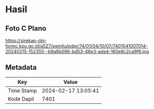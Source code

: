 # Hasil

## Foto C Plano

https://sirekap-obj-formc.kpu.go.id/a527/pemilu/pdpr/74/01/04/10/07/7401041007014-20240215-152355--b9a6b086-bd53-46e3-ade4-160e8c2ca9f6.jpg


## Metadata

| Key        | Value               |
| ---------- | ------------------- |
| Time Stamp | 2024-02-17 13:05:41 |
| Kode Dapil | 7401                |



